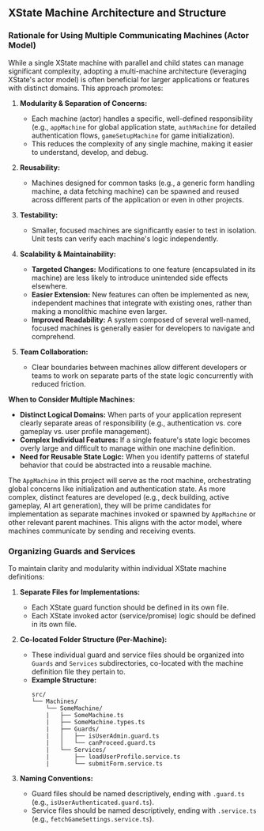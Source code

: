 ## XState Machine Architecture and Structure

### Rationale for Using Multiple Communicating Machines (Actor Model)

While a single XState machine with parallel and child states can manage significant complexity, adopting a multi-machine architecture (leveraging XState's actor model) is often beneficial for larger applications or features with distinct domains. This approach promotes:

1.  **Modularity & Separation of Concerns:**
    *   Each machine (actor) handles a specific, well-defined responsibility (e.g., `appMachine` for global application state, `authMachine` for detailed authentication flows, `gameSetupMachine` for game initialization).
    *   This reduces the complexity of any single machine, making it easier to understand, develop, and debug.

2.  **Reusability:**
    *   Machines designed for common tasks (e.g., a generic form handling machine, a data fetching machine) can be spawned and reused across different parts of the application or even in other projects.

3.  **Testability:**
    *   Smaller, focused machines are significantly easier to test in isolation. Unit tests can verify each machine's logic independently.

4.  **Scalability & Maintainability:**
    *   **Targeted Changes:** Modifications to one feature (encapsulated in its machine) are less likely to introduce unintended side effects elsewhere.
    *   **Easier Extension:** New features can often be implemented as new, independent machines that integrate with existing ones, rather than making a monolithic machine even larger.
    *   **Improved Readability:** A system composed of several well-named, focused machines is generally easier for developers to navigate and comprehend.

5.  **Team Collaboration:**
    *   Clear boundaries between machines allow different developers or teams to work on separate parts of the state logic concurrently with reduced friction.

**When to Consider Multiple Machines:**
*   **Distinct Logical Domains:** When parts of your application represent clearly separate areas of responsibility (e.g., authentication vs. core gameplay vs. user profile management).
*   **Complex Individual Features:** If a single feature's state logic becomes overly large and difficult to manage within one machine definition.
*   **Need for Reusable State Logic:** When you identify patterns of stateful behavior that could be abstracted into a reusable machine.

The `AppMachine` in this project will serve as the root machine, orchestrating global concerns like initialization and authentication state. As more complex, distinct features are developed (e.g., deck building, active gameplay, AI art generation), they will be prime candidates for implementation as separate machines invoked or spawned by `AppMachine` or other relevant parent machines. This aligns with the actor model, where machines communicate by sending and receiving events.

### Organizing Guards and Services

To maintain clarity and modularity within individual XState machine definitions:

1.  **Separate Files for Implementations:**
    *   Each XState guard function should be defined in its own file.
    *   Each XState invoked actor (service/promise) logic should be defined in its own file.

2.  **Co-located Folder Structure (Per-Machine):**
    *   These individual guard and service files should be organized into `Guards` and `Services` subdirectories, co-located with the machine definition file they pertain to.
    *   **Example Structure:**
        ```
        src/
        └── Machines/
            └── SomeMachine/
            |   ├── SomeMachine.ts
            |   ├── SomeMachine.types.ts
            |   ├── Guards/
            |   │   ├── isUserAdmin.guard.ts
            |   │   └── canProceed.guard.ts
            |   └── Services/
            |       ├── loadUserProfile.service.ts
            |       └── submitForm.service.ts
        ```

3.  **Naming Conventions:**
    *   Guard files should be named descriptively, ending with `.guard.ts` (e.g., `isUserAuthenticated.guard.ts`).
    *   Service files should be named descriptively, ending with `.service.ts` (e.g., `fetchGameSettings.service.ts`).
